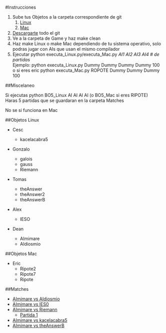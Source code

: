 #Instrucciones 
 
 1. Sube tus Objetos a la carpeta correspondiente de git  
    1. [Linux](https://github.com/deanamic/SECTA/tree/master/Objects/Linux)  
    2. [Mac](https://github.com/deanamic/SECTA/tree/master/Objects/Mac)
 2. [Descargarte](https://github.com/deanamic/SECTA/archive/master.zip) todo el git
 3. Ve a la carpeta de Game y haz make clean
 4. Haz make Linux o make Mac dependiendo de tu sistema operativo, solo podras jugar con AIs que usan el mismo compilador
 5. Ejecutar python executa_Linux.py/executa_Mac.py *AI1 AI2 AI3 AI4 \# de partidas*  
  Ejemplo: python executa_Linux.py Dummy Dummy Dummy Dummy 100  
          o si eres eric python executa_Mac.py ROPOTE Dummy Dummy Dummy 100 

##Miscelaneo  
  
  Si ejecutas python BO5_Linux AI AI AI AI  (o BO5_Mac si eres RIPOTE)  
  Haras 5 partidas que se guardaran en la carpeta Matches   

  No se si funciona en Mac
 
##Objetos Linux
 - Cesc
    - kacelacabra5
    
 - Gonzalo
    - galois
    - gauss
    - Riemann
    
 - Tomas
    - theAnswer
    - theAnswer2
    - theAnswerB
 - Alex
    - IESO
    
 - Dean
    - AImimare
    - AIdiosmio

##Objetos Mac
 - Eric
    - Ripote2
    - Ripote7
    - Ripote

##Matches
 - [AImimare vs AIdiosmio](https://github.com/deanamic/SECTA/tree/master/Game/Matches/Match%20AImimare%20vs%20AIdiosmio%20vs%20AImimare%20vs%20AIdiosmio%20%2004.12.2016%2017:50)
 - [AImimare vs IES0](https://github.com/deanamic/SECTA/tree/master/Game/Matches/Match%20AImimare%20vs%20Galois%20vs%20theAnswer%20vs%20IESO%20%2004.12.2016%2017:12)
 - [AImimare vs Riemann](https://github.com/deanamic/SECTA/tree/master/Game/Matches/Match%20AImimare%20vs%20Riemann%20vs%20AImimare%20vs%20Riemann%20%2004.12.2016%2017:42)
   - [Partida 1](https://deanamic.github.io/SECTA/index.html?game=https://raw.githubusercontent.com/deanamic/SECTA/master/Game/Matches/Match%20AImimare%20vs%20Riemann%20vs%20AImimare%20vs%20Riemann%20%2004.12.2016%2017%3A42/Match%20Number0.res?token=AQ_cjZUZTybaSnoviP_jbaEMXwhhUkN6ks5YTcBGwA%3D%3D)
 - [AImimare vs kacelacabra5](https://github.com/deanamic/SECTA/tree/master/Game/Matches/Match%20AImimare%20vs%20kacelacabra5%20vs%20AImimare%20vs%20kacelacabra5%20%2004.12.2016%2017:45)
 - [AImimare vs theAnswerB](https://github.com/deanamic/SECTA/tree/master/Game/Matches/Match%20AImimare%20vs%20theAnswerB%20vs%20AImimare%20vs%20theAnswerB%20%2004.12.2016%2017:47)
    
